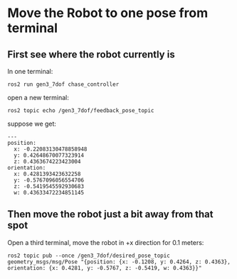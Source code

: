 # Move the Robot to one pose from terminal
## First see where the robot currently is 
In one terminal:
```
ros2 run gen3_7dof chase_controller
```

open a new terminal:
```
ros2 topic echo /gen3_7dof/feedback_pose_topic
```

suppose we get:
```
---
position:
  x: -0.22083130478858948
  y: 0.42648670077323914
  z: 0.4363674223423004
orientation:
  x: 0.4281393423632258
  y: -0.5767096056554706
  z: -0.5419545592930683
  w: 0.43633472234851145
```

## Then move the robot just a bit away from that spot
Open a third terminal, move the robot in +x direction for 0.1 meters:
```
ros2 topic pub --once /gen3_7dof/desired_pose_topic geometry_msgs/msg/Pose "{position: {x: -0.1208, y: 0.4264, z: 0.4363}, orientation: {x: 0.4281, y: -0.5767, z: -0.5419, w: 0.4363}}"
```